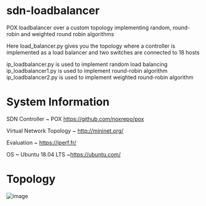 # sdn-loadbalancer
POX loadbalancer over a custom topology implementing random, round-robin and weighted round robin algorithms

Here load_balancer.py gives you the topology where a controller is implemented as a load balancer and two switches are connected to 18 hosts

ip_loadbalancer.py is used to implement random load balancing
ip_loadbalancer1.py is used to implement round-robin algorithm 
ip_loadbalancer2.py is used to implement weighted round-robin algorithm

# System Information
SDN Controller ~ POX https://github.com/noxrepo/pox

Virtual Network Topology ~ http://mininet.org/

Evaluation ~ https://iperf.fr/

OS ~ Ubuntu 18.04 LTS ~https://ubuntu.com/

# Topology 

![image](https://user-images.githubusercontent.com/22559413/100772413-8786c200-33cd-11eb-820b-70f6653e8474.png)
